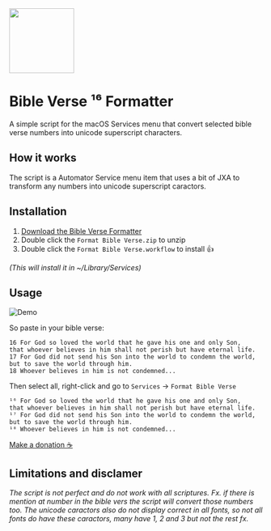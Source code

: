 <img src="https://assets.website-files.com/60e9efc80070ba3c631a2ac6/60eeb5d179dd0fc63c0aa76f_256.png" width="128" height="128">

# Bible Verse ¹⁶ Formatter
A simple script for the macOS Services menu that convert selected bible verse numbers into unicode superscript characters.

## How it works
The script is a Automator Service menu item that uses a bit of JXA to transform any numbers into unicode superscript caractors.

## Installation
1. [Download the Bible Verse Formatter](https://github.com/vejnoe/bible-verse-formatter/raw/main/Format%20Bible%20Verse.zip)
2. Double click the `Format Bible Verse.zip` to unzip
3. Double click the `Format Bible Verse.workflow` to install 👍  

*(This will install it in ~/Library/Services)*

## Usage
![Demo](https://uploads-ssl.webflow.com/60e9efc80070ba3c631a2ac6/60eef1f780d2a86ae83a9e43_bible-verse-formatter.gif)  

So paste in your bible verse:
```
16 For God so loved the world that he gave his one and only Son,  
that whoever believes in him shall not perish but have eternal life.  
17 For God did not send his Son into the world to condemn the world,  
but to save the world through him.  
18 Whoever believes in him is not condemned...
```

Then select all, right-click and go to `Services` → `Format Bible Verse`
```
¹⁶ For God so loved the world that he gave his one and only Son,  
that whoever believes in him shall not perish but have eternal life.  
¹⁷ For God did not send his Son into the world to condemn the world,  
but to save the world through him.  
¹⁸ Whoever believes in him is not condemned...
```

[Make a donation ☕️](https://paypal.me/vejnoe)
  
  
  
  
## Limitations and disclamer
*The script is not perfect and do not work with all scriptures. Fx. if there is mention at number in the bible vers the script will convert those numbers too. The unicode caractors also do not display correct in all fonts, so not all fonts do have these caractors, many have 1, 2 and 3 but not the rest fx.*
